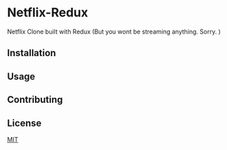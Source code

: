 # Netflix-Redux

Netflix Clone built with Redux (But you wont be streaming anything. Sorry. )

## Installation



## Usage



## Contributing


## License
[MIT](https://choosealicense.com/licenses/mit/)
